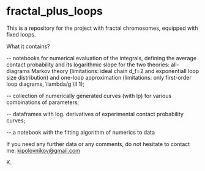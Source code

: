 # fractal_plus_loops


This is a repository for the project with fractal chromosomes, equipped with fixed loops.

What it contains?

-- notebooks for numerical evaluation of the integrals, defining the average contact probability and its logarithmic slope
for the two theories: all-diagrams Markov theory (limitations: ideal chain d_f=2 and exponentiall loop size distribution) 
and one-loop approximation (limitations: only first-order loop diagrams, \lambda/g \ll 1);

-- collection of numerically generated curves (with lp) for various combinations of parameters;

-- dataframes with log. derivatives of experimental contact probability curves;

-- a notebook with the fitting algorithm of numerics to data


If you need any further data or any comments, do not hesitate to contact me: kipolovnikov@gmail.com


K.
